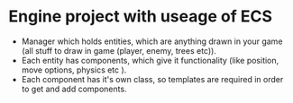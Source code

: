 # Engine project with useage of **ECS** 
* Manager which holds entities, which are anything drawn in your game (all stuff to draw in game (player, enemy, trees etc)).
* Each entity has components, which give it functionality (like position, move options, physics etc ). 
* Each component has it's own class, so templates are required in order to get and add components.

